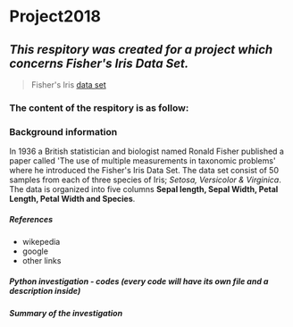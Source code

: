 # Project2018 

## *This respitory was created for a project which concerns Fisher's Iris Data Set.*
> Fisher's Iris [data set](https://en.wikipedia.org/wiki/Iris_flower_data_set)

### The content of the respitory is as follow: 
### Background information 

In 1936 a British statistician and biologist named Ronald Fisher published a paper called 'The use of multiple measurements in taxonomic problems' where he introduced the Fisher's Iris Data Set. The data set consist of 50 samples from each of three species of Iris; *Setosa, Versicolor & Virginica*. The data is organized into five columns **Sepal length, Sepal Width, Petal Length, Petal Width and Species**.  

##### References 
- wikepedia
- google
- other links
##### Python investigation - codes (every code will have its own file and a description inside)
##### Summary of the investigation 
